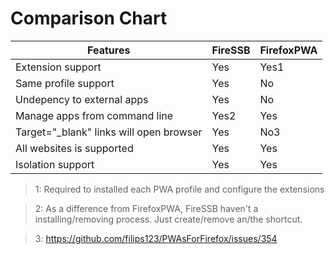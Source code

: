 # Comparison Chart

| Features                                | FireSSB | FirefoxPWA |
|-----------------------------------------|---------|------------|
| Extension support                       | Yes     | Yes1       |
| Same profile support                    | Yes     | No         |
| Undepency to external apps              | Yes     | No         |
| Manage apps from command line           | Yes2    | Yes        |
| Target="_blank" links will open browser | Yes     | No3        |
| All websites is supported               | Yes     | Yes        |
| Isolation support                       | Yes     | Yes        |

> 1: Required to installed each PWA profile and configure the extensions

> 2: As a difference from FirefoxPWA, FireSSB haven't a installing/removing process. Just create/remove an/the shortcut.

> 3: https://github.com/filips123/PWAsForFirefox/issues/354